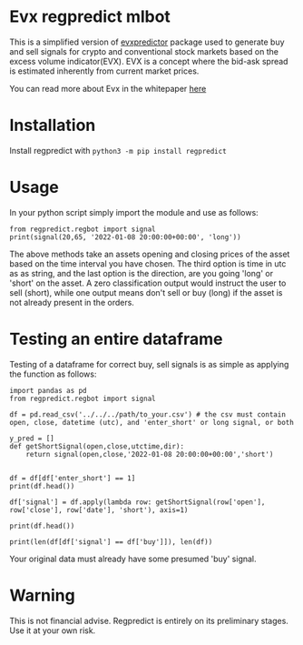 # Evx regpredict mlbot

This is a simplified version of [evxpredictor](https://pypi.org/project/evxpredictor/) package used to generate buy and sell signals for crypto and conventional stock markets based on the excess volume indicator(EVX). EVX is a concept where the bid-ask spread is estimated inherently from current market prices. 

You can read more about Evx in the whitepaper [here](https://www.researchgate.net/publication/345313655_DeFiPaper)  
# Installation
Install regpredict with `python3 -m pip install regpredict`  
# Usage

In your python script simply import the module and use as follows:

```  
from regpredict.regbot import signal
print(signal(20,65, '2022-01-08 20:00:00+00:00', 'long'))
```
The above methods take an assets opening and closing prices of the asset based on the time interval you have chosen. The third option is time in utc as as string, and the last option is the direction, are you going 'long' or 'short' on the asset. A zero classification output would instruct the user to sell (short), while one output means don't sell or buy (long) if the asset is not already present in the orders.  

# Testing an entire dataframe
Testing of a dataframe for correct buy, sell signals is as simple as applying the function as follows:  

```
import pandas as pd
from regpredict.regbot import signal

df = pd.read_csv('../../../path/to_your.csv') # the csv must contain open, close, datetime (utc), and 'enter_short' or long signal, or both 

y_pred = []
def getShortSignal(open,close,utctime,dir):
    return signal(open,close,'2022-01-08 20:00:00+00:00','short')


df = df[df['enter_short'] == 1]
print(df.head())

df['signal'] = df.apply(lambda row: getShortSignal(row['open'], row['close'], row['date'], 'short'), axis=1)

print(df.head())

print(len(df[df['signal'] == df['buy']]), len(df))

```

Your original data must already have some presumed 'buy' signal.

# Warning
This is not financial advise. Regpredict is entirely on its preliminary stages. Use it at your own risk.
